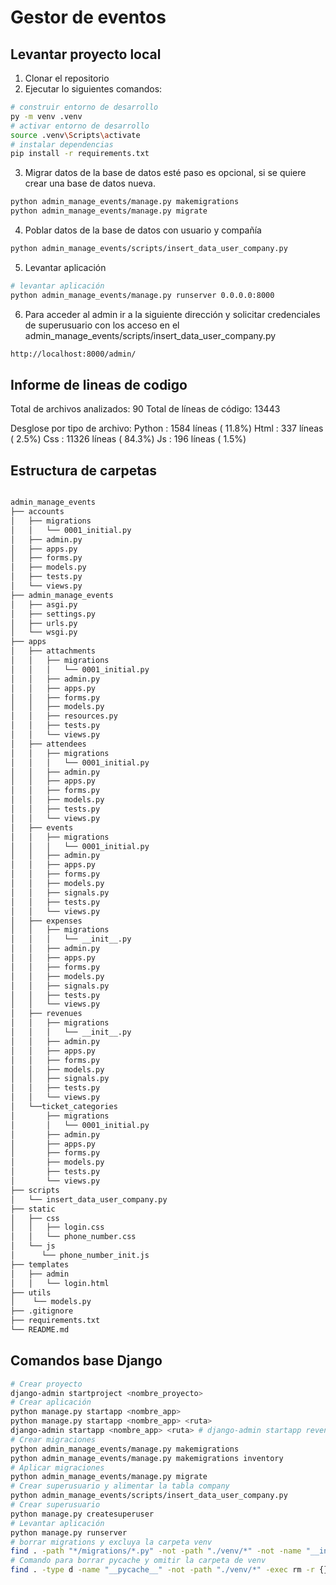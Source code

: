 # Gestor de eventos

## Levantar proyecto local
1. Clonar el repositorio
2. Ejecutar lo siguientes comandos:
``` bash
# construir entorno de desarrollo
py -m venv .venv
# activar entorno de desarrollo
source .venv\Scripts\activate
# instalar dependencias
pip install -r requirements.txt
```

3. Migrar datos de la base de datos esté paso es opcional, si se quiere crear una base de datos nueva.
``` bash
python admin_manage_events/manage.py makemigrations
python admin_manage_events/manage.py migrate
```

4. Poblar datos de la base de datos con usuario y compañía
``` bash
python admin_manage_events/scripts/insert_data_user_company.py
```
5. Levantar aplicación
``` bash
# levantar aplicación
python admin_manage_events/manage.py runserver 0.0.0.0:8000
```

6. Para acceder al admin ir a la siguiente dirección y solicitar credenciales de superusuario con los acceso en el admin_manage_events/scripts/insert_data_user_company.py
``` bash
http://localhost:8000/admin/
```

## Informe de lineas de codigo
Total de archivos analizados: 90
Total de líneas de código: 13443

Desglose por tipo de archivo:
  Python    :   1584 líneas ( 11.8%)
  Html      :    337 líneas (  2.5%)
  Css       :  11326 líneas ( 84.3%)
  Js        :    196 líneas (  1.5%)

## Estructura de carpetas

``` bash

admin_manage_events
├── accounts
│   ├── migrations
│   │   └── 0001_initial.py
│   ├── admin.py
│   ├── apps.py
│   ├── forms.py
│   ├── models.py
│   ├── tests.py
│   └── views.py
├── admin_manage_events
│   ├── asgi.py
│   ├── settings.py
│   ├── urls.py
│   └── wsgi.py
├── apps
│   ├── attachments
│   │   ├── migrations
│   │   │   └── 0001_initial.py
│   │   ├── admin.py
│   │   ├── apps.py
│   │   ├── forms.py
│   │   ├── models.py
│   │   ├── resources.py
│   │   ├── tests.py
│   │   └── views.py
│   ├── attendees
│   │   ├── migrations
│   │   │   └── 0001_initial.py
│   │   ├── admin.py
│   │   ├── apps.py
│   │   ├── forms.py
│   │   ├── models.py
│   │   ├── tests.py
│   │   └── views.py
│   ├── events
│   │   ├── migrations
│   │   │   └── 0001_initial.py
│   │   ├── admin.py
│   │   ├── apps.py
│   │   ├── forms.py
│   │   ├── models.py
│   │   ├── signals.py
│   │   ├── tests.py
│   │   └── views.py
│   ├── expenses
│   │   ├── migrations
│   │   │   └── __init__.py
│   │   ├── admin.py
│   │   ├── apps.py
│   │   ├── forms.py
│   │   ├── models.py
│   │   ├── signals.py
│   │   ├── tests.py
│   │   └── views.py
│   ├── revenues
│   │   ├── migrations
│   │   │   └── __init__.py
│   │   ├── admin.py
│   │   ├── apps.py
│   │   ├── forms.py
│   │   ├── models.py
│   │   ├── signals.py
│   │   ├── tests.py
│   │   └── views.py
│   └──ticket_categories
│       ├── migrations
│       │   └── 0001_initial.py
│       ├── admin.py
│       ├── apps.py
│       ├── forms.py
│       ├── models.py
│       ├── tests.py
│       └── views.py
├── scripts
│   └── insert_data_user_company.py
├── static
│   ├── css
│   │   ├── login.css
│   │   └── phone_number.css
│   └── js
│      └── phone_number_init.js
├── templates
│   ├── admin
│   │   └── login.html
├── utils
│    └── models.py
├── .gitignore
├── requirements.txt
└── README.md

```


## Comandos base Django
``` bash
# Crear proyecto
django-admin startproject <nombre_proyecto>
# Crear aplicación
python manage.py startapp <nombre_app>
python manage.py startapp <nombre_app> <ruta> 
django-admin startapp <nombre_app> <ruta> # django-admin startapp revenues apps/revenues
# Crear migraciones
python admin_manage_events/manage.py makemigrations
python admin_manage_events/manage.py makemigrations inventory
# Aplicar migraciones
python admin_manage_events/manage.py migrate
# Crear superusuario y alimentar la tabla company
python admin_manage_events/scripts/insert_data_user_company.py
# Crear superusuario
python manage.py createsuperuser
# Levantar aplicación
python manage.py runserver
# borrar migrations y excluya la carpeta venv
find . -path "*/migrations/*.py" -not -path "./venv/*" -not -name "__init__.py" -delete
# Comando para borrar pycache y omitir la carpeta de venv
find . -type d -name "__pycache__" -not -path "./venv/*" -exec rm -r {} +
``` 